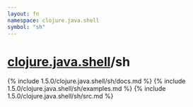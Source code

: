 ```yaml
---
layout: fn
namespace: clojure.java.shell
symbol: "sh"
---
```


# [clojure.java.shell](../)/sh

{% include 1.5.0/clojure.java.shell/sh/docs.md %}
{% include 1.5.0/clojure.java.shell/sh/examples.md %}
{% include 1.5.0/clojure.java.shell/sh/src.md %}

